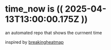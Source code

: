 # time_now is (( 2025-04-13T13:00:00.175Z ))

an automated repo that shows the currnent time

inspired by [breakingheatmap](https://github.com/breakingheatmap/breakingheatmap)